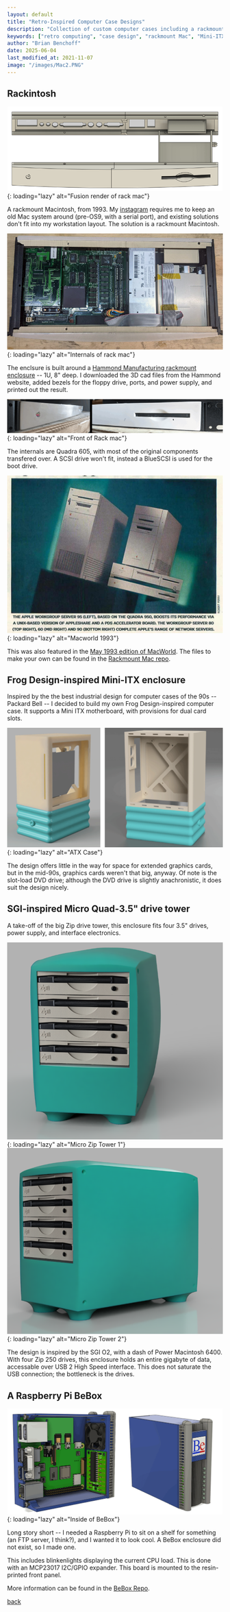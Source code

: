 ```yaml
---
layout: default
title: "Retro-Inspired Computer Case Designs"
description: "Collection of custom computer cases including a rackmount Mac, Frog Design-inspired Mini-ITX case, and SGI-style drive tower"
keywords: ["retro computing", "case design", "rackmount Mac", "Mini-ITX", "Frog Design", "industrial design", "Quadra 605", "custom cases"]
author: "Brian Benchoff"
date: 2025-06-04
last_modified_at: 2021-11-07
image: "/images/Mac2.PNG"
---
```

## Rackintosh

![Fusion render of rack mac](/images/Mac2.PNG){: loading="lazy" alt="Fusion render of rack mac"}

A rackmount Macintosh, from 1993. My [instagram](https://www.instagram.com/640by480/) requires me to keep an old Mac system around (pre-OS9, with a serial port), and existing solutions don't fit into my workstation layout. The solution is a rackmount Macintosh.

![Internals of rack mac](/images/Mac1.jpg){: loading="lazy" alt="Internals of rack mac"}

The enclsure is built around a [Hammond Manufacturing rackmount enclosure](https://www.hammfg.com/electronics/small-case/rack-mount/rm) -- 1U, 8" deep. I downloaded the 3D cad files from the Hammond website, added bezels for the floppy drive, ports, and power supply, and printed out the result. 

![Front of Rack mac](/images/Mac3.png){: loading="lazy" alt="Front of Rack mac"}

The internals are Quadra 605, with most of the original components transfered over. A SCSI drive won't fit, instead a BlueSCSI is used for the boot drive.

![Macworld 1993](/images/Macworld.jpg){: loading="lazy" alt="Macworld 1993"}

This was also featured in the [May 1993 edition of MacWorld](https://twitter.com/NanoRaptor/status/1457436098896941057). The files to make your own can be found in the [Rackmount Mac repo](https://github.com/bbenchoff/RackmountMac).

## Frog Design-inspired Mini-ITX enclosure

Inspired by the the best industrial design for computer cases of the 90s -- Packard Bell -- I decided to build my own Frog Design-inspired computer case. It supports a Mini ITX motherboard, with provisions for dual card slots.

![ATX Case](/images/Mobocase1.png){: loading="lazy" alt="ATX Case"}

The design offers little in the way for space for extended graphics cards, but in the mid-90s, graphics cards weren't that big, anyway. Of note is the slot-load DVD drive; although the DVD drive is slightly anachronistic, it does suit the design nicely.

## SGI-inspired Micro Quad-3.5" drive tower

A take-off of the big Zip drive tower, this enclosure fits four 3.5" drives, power supply, and interface electronics.

![Micro Zip Tower 1](/images/ZipTower1.png){: loading="lazy" alt="Micro Zip Tower 1"}
![Micro Zip Tower 2](/images/ZipTower2.png){: loading="lazy" alt="Micro Zip Tower 2"}

The design is inspired by the SGI O2, with a dash of Power Macintosh 6400. With four Zip 250 drives, this enclosure holds an entire gigabyte of data, accessable over USB 2 High Speed interface. This does not saturate the USB connection; the bottleneck is the drives.

## A Raspberry Pi BeBox

![Inside of BeBox](/images/BeBox2.png){: loading="lazy" alt="Inside of BeBox"}

Long story short -- I needed a Raspberry Pi to sit on a shelf for something (an FTP server, I think?), and I wanted it to look cool. A BeBox enclosure did not exist, so I made one.

This includes blinkenlights displaying the current CPU load. This is done with an MCP23017 I2C/GPIO expander. This board is mounted to the resin-printed front panel.

More information can be found in the [BeBox Repo](https://github.com/bbenchoff/Raspi-BeBox).

[back](../)
